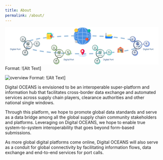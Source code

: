 ```yaml
---
title: About
permalink: /about/
---
```

![overview](/images/overview1.png)
Format: ![Alt Text]

![overview](/images/overview2.png)
Format: ![Alt Text]

Digital OCEANS is envisioned to be an interoperable super-platform and information hub that facilitates cross-border data exchange and automated services across supply chain players, clearance authorities and other national single windows.

Through this platform, we hope to promote global data standards and serve as a data bridge among all the global supply chain community stakeholders and platforms. 
Leveraging on Digital OCEANS, we hope to enable true system-to-system interoperability that goes beyond form-based submissions. 

As more global digital platforms come online, Digital OCEANS will also serve as a conduit for global connectivity by facilitating information flows, data exchange and end-to-end services for port calls. 
